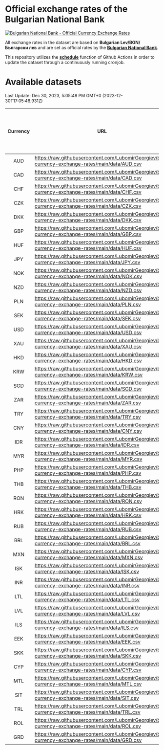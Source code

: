 # Official exchange rates of the Bulgarian National Bank

[![Bulgarian National Bank - Official Currency Exchange Rates](https://github.com/LubomirGeorgiev/bnb-currency-exchange-rates/actions/workflows/update-rates.yml/badge.svg?branch=main)](https://github.com/LubomirGeorgiev/bnb-currency-exchange-rates/actions/workflows/update-rates.yml)

All exchange rates in the dataset are based on **Bulgarian Lev/BGN/Български лев** and are set as official rates by the [**Bulgarian National Bank**](https://www.bnb.bg/Statistics/StExternalSector/StExchangeRates/StERForeignCurrencies/index.htm?toLang=_EN).

This repository utilizes the [**schedule**](https://docs.github.com/en/actions/reference/events-that-trigger-workflows) function of Github Actions in order to update the dataset through a continuously running cronjob.

# Available datasets

<!-- START LINKS (DO NOT EVER FU*ING DELETE THIS COMMENT FOR THE LOVE OF YOUR LIFE!!! IF YOU ARE CURIOS HOW IT WORKS, YOU CAN HAVE A LOOK AT ./src/updateReadme.ts) -->

Last Update: Dec 30, 2023, 5:05:48 PM GMT+0 (2023-12-30T17:05:48.931Z)

| Currency | URL                                                                                             | Number of records | Number of missing days that were filled in |
| :------: | ----------------------------------------------------------------------------------------------- | :---------------: | :----------------------------------------: |
|   AUD    | https://raw.githubusercontent.com/LubomirGeorgiev/bnb-currency-exchange-rates/main/data/AUD.csv |       8725        |                    2698                    |
|   CAD    | https://raw.githubusercontent.com/LubomirGeorgiev/bnb-currency-exchange-rates/main/data/CAD.csv |       8725        |                    2698                    |
|   CHF    | https://raw.githubusercontent.com/LubomirGeorgiev/bnb-currency-exchange-rates/main/data/CHF.csv |       8725        |                    2698                    |
|   CZK    | https://raw.githubusercontent.com/LubomirGeorgiev/bnb-currency-exchange-rates/main/data/CZK.csv |       8725        |                    2698                    |
|   DKK    | https://raw.githubusercontent.com/LubomirGeorgiev/bnb-currency-exchange-rates/main/data/DKK.csv |       8725        |                    2698                    |
|   GBP    | https://raw.githubusercontent.com/LubomirGeorgiev/bnb-currency-exchange-rates/main/data/GBP.csv |       8725        |                    2698                    |
|   HUF    | https://raw.githubusercontent.com/LubomirGeorgiev/bnb-currency-exchange-rates/main/data/HUF.csv |       8725        |                    2698                    |
|   JPY    | https://raw.githubusercontent.com/LubomirGeorgiev/bnb-currency-exchange-rates/main/data/JPY.csv |       8725        |                    2698                    |
|   NOK    | https://raw.githubusercontent.com/LubomirGeorgiev/bnb-currency-exchange-rates/main/data/NOK.csv |       8725        |                    2698                    |
|   NZD    | https://raw.githubusercontent.com/LubomirGeorgiev/bnb-currency-exchange-rates/main/data/NZD.csv |       8725        |                    2698                    |
|   PLN    | https://raw.githubusercontent.com/LubomirGeorgiev/bnb-currency-exchange-rates/main/data/PLN.csv |       8725        |                    2698                    |
|   SEK    | https://raw.githubusercontent.com/LubomirGeorgiev/bnb-currency-exchange-rates/main/data/SEK.csv |       8725        |                    2698                    |
|   USD    | https://raw.githubusercontent.com/LubomirGeorgiev/bnb-currency-exchange-rates/main/data/USD.csv |       8725        |                    2698                    |
|   XAU    | https://raw.githubusercontent.com/LubomirGeorgiev/bnb-currency-exchange-rates/main/data/XAU.csv |       8725        |                    2700                    |
|   HKD    | https://raw.githubusercontent.com/LubomirGeorgiev/bnb-currency-exchange-rates/main/data/HKD.csv |       8423        |                    2607                    |
|   KRW    | https://raw.githubusercontent.com/LubomirGeorgiev/bnb-currency-exchange-rates/main/data/KRW.csv |       8423        |                    2607                    |
|   SGD    | https://raw.githubusercontent.com/LubomirGeorgiev/bnb-currency-exchange-rates/main/data/SGD.csv |       8423        |                    2607                    |
|   ZAR    | https://raw.githubusercontent.com/LubomirGeorgiev/bnb-currency-exchange-rates/main/data/ZAR.csv |       8423        |                    2607                    |
|   TRY    | https://raw.githubusercontent.com/LubomirGeorgiev/bnb-currency-exchange-rates/main/data/TRY.csv |       6909        |                    2141                    |
|   CNY    | https://raw.githubusercontent.com/LubomirGeorgiev/bnb-currency-exchange-rates/main/data/CNY.csv |       6789        |                    2105                    |
|   IDR    | https://raw.githubusercontent.com/LubomirGeorgiev/bnb-currency-exchange-rates/main/data/IDR.csv |       6789        |                    2105                    |
|   MYR    | https://raw.githubusercontent.com/LubomirGeorgiev/bnb-currency-exchange-rates/main/data/MYR.csv |       6789        |                    2105                    |
|   PHP    | https://raw.githubusercontent.com/LubomirGeorgiev/bnb-currency-exchange-rates/main/data/PHP.csv |       6789        |                    2105                    |
|   THB    | https://raw.githubusercontent.com/LubomirGeorgiev/bnb-currency-exchange-rates/main/data/THB.csv |       6789        |                    2105                    |
|   RON    | https://raw.githubusercontent.com/LubomirGeorgiev/bnb-currency-exchange-rates/main/data/RON.csv |       6730        |                    2087                    |
|   HRK    | https://raw.githubusercontent.com/LubomirGeorgiev/bnb-currency-exchange-rates/main/data/HRK.csv |       6425        |                    1989                    |
|   RUB    | https://raw.githubusercontent.com/LubomirGeorgiev/bnb-currency-exchange-rates/main/data/RUB.csv |       6122        |                    1893                    |
|   BRL    | https://raw.githubusercontent.com/LubomirGeorgiev/bnb-currency-exchange-rates/main/data/BRL.csv |       5819        |                    1808                    |
|   MXN    | https://raw.githubusercontent.com/LubomirGeorgiev/bnb-currency-exchange-rates/main/data/MXN.csv |       5819        |                    1808                    |
|   ISK    | https://raw.githubusercontent.com/LubomirGeorgiev/bnb-currency-exchange-rates/main/data/ISK.csv |       5723        |                    1774                    |
|   INR    | https://raw.githubusercontent.com/LubomirGeorgiev/bnb-currency-exchange-rates/main/data/INR.csv |       5452        |                    1694                    |
|   LTL    | https://raw.githubusercontent.com/LubomirGeorgiev/bnb-currency-exchange-rates/main/data/LTL.csv |       5149        |                    1578                    |
|   LVL    | https://raw.githubusercontent.com/LubomirGeorgiev/bnb-currency-exchange-rates/main/data/LVL.csv |       4786        |                    1466                    |
|   ILS    | https://raw.githubusercontent.com/LubomirGeorgiev/bnb-currency-exchange-rates/main/data/ILS.csv |       4728        |                    1475                    |
|   EEK    | https://raw.githubusercontent.com/LubomirGeorgiev/bnb-currency-exchange-rates/main/data/EEK.csv |       3994        |                    1220                    |
|   SKK    | https://raw.githubusercontent.com/LubomirGeorgiev/bnb-currency-exchange-rates/main/data/SKK.csv |       2966        |                    908                     |
|   CYP    | https://raw.githubusercontent.com/LubomirGeorgiev/bnb-currency-exchange-rates/main/data/CYP.csv |       2902        |                    886                     |
|   MTL    | https://raw.githubusercontent.com/LubomirGeorgiev/bnb-currency-exchange-rates/main/data/MTL.csv |       2600        |                    795                     |
|   SIT    | https://raw.githubusercontent.com/LubomirGeorgiev/bnb-currency-exchange-rates/main/data/SIT.csv |       2538        |                    774                     |
|   TRL    | https://raw.githubusercontent.com/LubomirGeorgiev/bnb-currency-exchange-rates/main/data/TRL.csv |       1814        |                    555                     |
|   ROL    | https://raw.githubusercontent.com/LubomirGeorgiev/bnb-currency-exchange-rates/main/data/ROL.csv |       1693        |                    520                     |
|   GRD    | https://raw.githubusercontent.com/LubomirGeorgiev/bnb-currency-exchange-rates/main/data/GRD.csv |        361        |                    109                     |

<!-- END LINKS (DO NOT EVER FU*ING DELETE THIS COMMENT FOR THE LOVE OF YOUR LIFE!!! IF YOU ARE CURIOS HOW IT WORKS, YOU CAN HAVE A LOOK AT ./src/updateReadme.ts) -->
